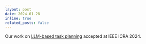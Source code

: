```yaml
---
layout: post
date: 2024-01-28
inline: true
related_posts: false
---
```


Our work on <a href='https://ieeexplore.ieee.org/abstract/document/10611164'>LLM-based task planning</a> accepted at IEEE ICRA 2024.
